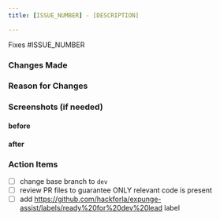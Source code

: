 ```yaml
---
title: [ISSUE_NUMBER] - [DESCRIPTION]

---
```


Fixes #ISSUE_NUMBER

### Changes Made


### Reason for Changes


### Screenshots (if needed)
#### before


#### after


### Action Items
- [ ] change base branch to `dev`
- [ ] review PR files to guarantee ONLY relevant code is present
- [ ] add https://github.com/hackforla/expunge-assist/labels/ready%20for%20dev%20lead label
